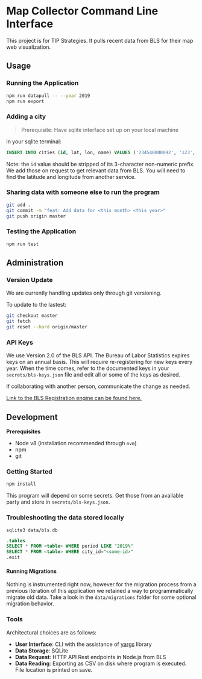 # Map Collector Command Line Interface

This project is for TIP Strategies. It pulls recent data from BLS for their map web visualization.

## Usage

### Running the Application

``` bash
npm run datapull -- --year 2019
npm run export
```

### Adding a city
> Prerequisite: Have sqlite interface set up on your local machine

in your sqlite terminal:
```sql
INSERT INTO cities (id, lat, lon, name) VALUES ('234540000092', '123', '456', 'Example City, TN');
```
Note: the `id` value should be stripped of its 3-character non-numeric prefix. We add those on request to get relevant data from BLS. You will need to find the latitude and longitude from another service.

### Sharing data with someone else to run the program
```bash
git add .
git commit -m "feat: Add data for <this month> <this year>"
git push origin master
```

### Testing the Application
```bash
npm run test
```

## Administration

### Version Update

We are currently handling updates only through git versioning.

To update to the lastest:
```bash
git checkout master
git fetch
git reset --hard origin/master
```

### API Keys
We use Version 2.0 of the BLS API. The Bureau of Labor Statistics expires keys on an annual basis. This will require re-registering for new keys every year. When the time comes, refer to the documented keys in your `secrets/bls-keys.json` file and edit all or some of the keys as desired.

If collaborating with another person, communicate the change as needed.

[Link to the BLS Registration engine can be found here.](https://data.bls.gov/registrationEngine/) 

## Development

**Prerequisites**
- Node v8 (installation recommended through `nvm`)
- npm
- git

### Getting Started

```bash
npm install
```

This program will depend on some secrets. Get those from an available party and store in `secrets/bls-keys.json`.

### Troubleshooting the data stored locally

`sqlite3 data/bls.db`
```sql
.tables
SELECT * FROM <table> WHERE period LIKE "2019%"
SELECT * FROM <table> WHERE city_id="<some-id>"
.exit
```
#### Running Migrations

Nothing is instrumented right now, however for the migration process from a previous iteration of this application we retained a way to programmatically migrate old data. Take a look in the `data/migrations` folder for some optional migration behavior.



### Tools

Architectural choices are as follows:


- **User Interface**: CLI with the assistance of [yargs](https://github.com/yargs/yargs) library
- **Data Storage**: SQLite
- **Data Request**: HTTP API Rest endpoints in Node.js from BLS
- **Data Reading**: Exporting as CSV on disk where program is executed. File location is printed on save.